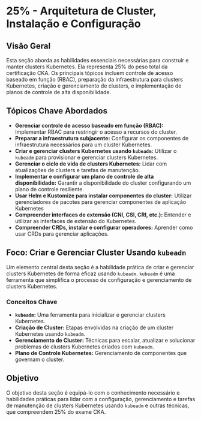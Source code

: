 # 25% - Arquitetura de Cluster, Instalação e Configuração

## Visão Geral

Esta seção aborda as habilidades essenciais necessárias para construir e manter clusters Kubernetes. Ela representa 25% do peso total da certificação CKA. Os principais tópicos incluem controle de acesso baseado em função (RBAC), preparação da infraestrutura para clusters Kubernetes, criação e gerenciamento de clusters, e implementação de planos de controle de alta disponibilidade.

## Tópicos Chave Abordados

*   **Gerenciar controle de acesso baseado em função (RBAC):** Implementar RBAC para restringir o acesso a recursos do cluster.
*   **Preparar a infraestrutura subjacente:** Configurar os componentes de infraestrutura necessários para um cluster Kubernetes.
*   **Criar e gerenciar clusters Kubernetes usando `kubeadm`:** Utilizar o `kubeadm` para provisionar e gerenciar clusters Kubernetes.
*   **Gerenciar o ciclo de vida de clusters Kubernetes:** Lidar com atualizações de clusters e tarefas de manutenção.
*   **Implementar e configurar um plano de controle de alta disponibilidade:** Garantir a disponibilidade do cluster configurando um plano de controle resiliente.
*   **Usar Helm e Kustomize para instalar componentes do cluster:** Utilizar gerenciadores de pacotes para gerenciar componentes de aplicação Kubernetes
*   **Compreender interfaces de extensão (CNI, CSI, CRI, etc.):** Entender e utilizar as interfaces de extensão do Kubernetes.
*   **Compreender CRDs, instalar e configurar operadores:** Aprender como usar CRDs para gerenciar aplicações.

## Foco: Criar e Gerenciar Cluster Usando `kubeadm`

Um elemento central desta seção é a habilidade prática de criar e gerenciar clusters Kubernetes de forma eficaz usando `kubeadm`. `kubeadm` é uma ferramenta que simplifica o processo de configuração e gerenciamento de clusters Kubernetes.

### Conceitos Chave

*   **`kubeadm`:** Uma ferramenta para inicializar e gerenciar clusters Kubernetes.
*   **Criação de Cluster:** Etapas envolvidas na criação de um cluster Kubernetes usando `kubeadm`.
*   **Gerenciamento de Cluster:** Técnicas para escalar, atualizar e solucionar problemas de clusters Kubernetes criados com `kubeadm`.
*   **Plano de Controle Kubernetes:** Gerenciamento de componentes que governam o cluster.

## Objetivo

O objetivo desta seção é equipá-lo com o conhecimento necessário e habilidades práticas para lidar com a configuração, gerenciamento e tarefas de manutenção de clusters Kubernetes usando `kubeadm` e outras técnicas, que compreendem 25% do exame CKA.
